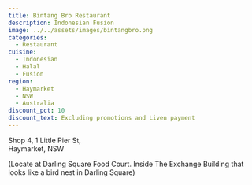 ```yaml
---
title: Bintang Bro Restaurant
description: Indonesian Fusion
image: ../../assets/images/bintangbro.png
categories:
  - Restaurant
cuisine:
  - Indonesian
  - Halal
  - Fusion
region:
  - Haymarket
  - NSW
  - Australia
discount_pct: 10
discount_text: Excluding promotions and Liven payment
---
```


Shop 4, 1 Little Pier St,  
Haymarket,
NSW

(Locate at Darling Square Food Court. Inside The Exchange Building that looks like a bird nest in Darling Square)
